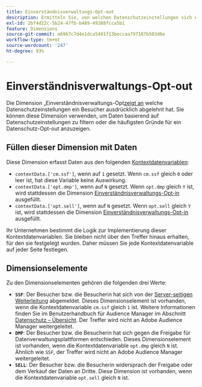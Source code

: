 ```yaml
---
title: Einverständnisverwaltungs-Opt-out
description: Ermitteln Sie, von welchen Datenschutzeinstellungen sich ein Besucher bzw. eine Besucherin abgemeldet hat.
exl-id: 2bf4d22c-5b24-47fb-b489-49388fcca5b1
feature: Dimensions
source-git-commit: a6967c7d4e1dca5491f13beccaa797167b503d6e
workflow-type: tm+mt
source-wordcount: '247'
ht-degree: 93%

---
```


# Einverständnisverwaltungs-Opt-out

Die Dimension „Einverständnisverwaltungs-Opt[&#x200B; zeigt an](overview.md) welche Datenschutzeinstellungen ein Besucher ausdrücklich abgelehnt hat. Sie können diese Dimension verwenden, um Daten basierend auf Datenschutzeinstellungen zu filtern oder die häufigsten Gründe für ein Datenschutz-Opt-out anzuzeigen.

## Füllen dieser Dimension mit Daten

Diese Dimension erfasst Daten aus den folgenden [Kontextdatenvariablen](/help/implement/vars/page-vars/contextdata.md):

* `contextData.['cm.ssf']`, wenn auf `1` gesetzt. Wenn `cm.ssf` gleich `0` oder leer ist, hat diese Variable keine Auswirkung.
* `contextData.['opt.dmp']`, wenn auf `N` gesetzt. Wenn `opt.dmp` gleich `Y` ist, wird stattdessen die Dimension [Einverständnisverwaltungs-Opt-in](cm-opt-in.md) ausgefüllt.
* `contextData.['opt.sell']`, wenn auf `N` gesetzt. Wenn `opt.sell` gleich `Y` ist, wird stattdessen die Dimension [Einverständnisverwaltungs-Opt-in](cm-opt-in.md) ausgefüllt.

Ihr Unternehmen bestimmt die Logik zur Implementierung dieser Kontextdatenvariablen. Sie bleiben nicht über den Treffer hinaus erhalten, für den sie festgelegt wurden. Daher müssen Sie jede Kontextdatenvariable auf jeder Seite festlegen.

## Dimensionselemente

Zu den Dimensionselementen gehören die folgenden drei Werte:

* **`SSF`**: Der Besucher bzw. die Besucherin hat sich von der [Server-seitigen Weiterleitung](/help/admin/tools/manage-rs/edit-settings/general/c-server-side-forwarding/ssf.md) abgemeldet. Dieses Dimensionselement ist vorhanden, wenn die Kontextdatenvariable `cm.ssf` gleich `1` ist. Weitere Informationen finden Sie im Benutzerhandbuch für Audience Manager im Abschnitt [Datenschutz – Übersicht](https://experienceleague.adobe.com/docs/audience-manager/user-guide/overview/data-privacy/data-privacy.html?lang=de). Der Treffer wird nicht an Adobe Audience Manager weitergeleitet.
* **`DMP`**: Der Besucher bzw. die Besucherin hat sich gegen die Freigabe für Datenverwaltungsplattformen entschieden. Dieses Dimensionselement ist vorhanden, wenn die Kontextdatenvariable `opt.dmp` gleich `N` ist. Ähnlich wie `SSF`, der Treffer wird nicht an Adobe Audience Manager weitergeleitet.
* **`SELL`**: Der Besucher bzw. die Besucherin widersprach der Freigabe oder dem Verkauf der Daten an Dritte. Diese Dimension ist vorhanden, wenn die Kontextdatenvariable `opt.sell` gleich `N` ist.
